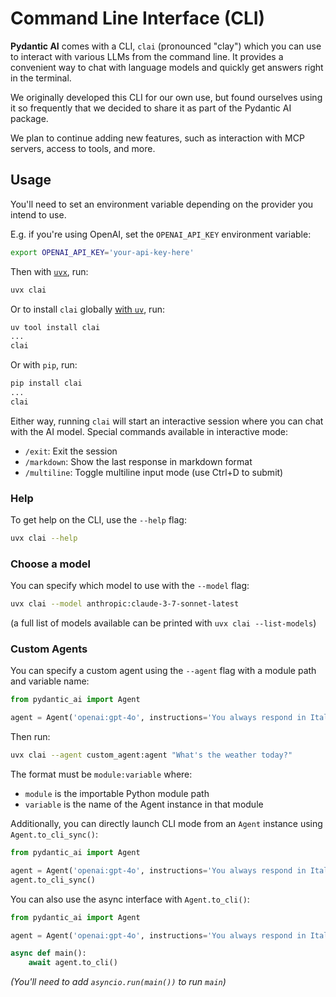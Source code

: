 # Command Line Interface (CLI)

**Pydantic AI** comes with a CLI, `clai` (pronounced "clay") which you can use to interact with various LLMs from the command line.
It provides a convenient way to chat with language models and quickly get answers right in the terminal.

We originally developed this CLI for our own use, but found ourselves using it so frequently that we decided to share it as part of the Pydantic AI package.

We plan to continue adding new features, such as interaction with MCP servers, access to tools, and more.

## Usage

<!-- Keep this in sync with clai/README.md -->

You'll need to set an environment variable depending on the provider you intend to use.

E.g. if you're using OpenAI, set the `OPENAI_API_KEY` environment variable:

```bash
export OPENAI_API_KEY='your-api-key-here'
```

Then with [`uvx`](https://docs.astral.sh/uv/guides/tools/), run:

```bash
uvx clai
```

Or to install `clai` globally [with `uv`](https://docs.astral.sh/uv/guides/tools/#installing-tools), run:

```bash
uv tool install clai
...
clai
```

Or with `pip`, run:

```bash
pip install clai
...
clai
```

Either way, running `clai` will start an interactive session where you can chat with the AI model. Special commands available in interactive mode:

- `/exit`: Exit the session
- `/markdown`: Show the last response in markdown format
- `/multiline`: Toggle multiline input mode (use Ctrl+D to submit)

### Help

To get help on the CLI, use the `--help` flag:

```bash
uvx clai --help
```

### Choose a model

You can specify which model to use with the `--model` flag:

```bash
uvx clai --model anthropic:claude-3-7-sonnet-latest
```

(a full list of models available can be printed with `uvx clai --list-models`)

### Custom Agents

You can specify a custom agent using the `--agent` flag with a module path and variable name:

```python {title="custom_agent.py" test="skip"}
from pydantic_ai import Agent

agent = Agent('openai:gpt-4o', instructions='You always respond in Italian.')
```

Then run:

```bash
uvx clai --agent custom_agent:agent "What's the weather today?"
```

The format must be `module:variable` where:

- `module` is the importable Python module path
- `variable` is the name of the Agent instance in that module

Additionally, you can directly launch CLI mode from an `Agent` instance using `Agent.to_cli_sync()`:

```python {title="agent_to_cli_sync.py" test="skip" hl_lines=4}
from pydantic_ai import Agent

agent = Agent('openai:gpt-4o', instructions='You always respond in Italian.')
agent.to_cli_sync()
```

You can also use the async interface with `Agent.to_cli()`:

```python {title="agent_to_cli.py" test="skip" hl_lines=6}
from pydantic_ai import Agent

agent = Agent('openai:gpt-4o', instructions='You always respond in Italian.')

async def main():
    await agent.to_cli()
```

_(You'll need to add `asyncio.run(main())` to run `main`)_
